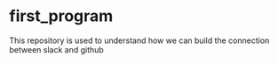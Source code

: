 # first_program
This repository is used to understand how we can build the connection between slack and github

